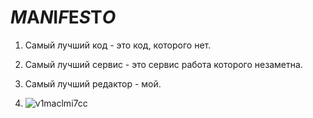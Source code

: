 *M*A*N*I*F*E*S*T*O*
=========

1. Самый лучший код - это код, которого нет.

2. Самый лучший сервис - это сервис работа которого незаметна.

3. Самый лучший редактор - мой.

4. ![v1maclmi7cc](https://f.cloud.github.com/assets/485466/489539/0da755b8-b99f-11e2-9b8d-2462a54327d0.jpg)
